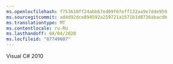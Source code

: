 ```yaml
---
ms.openlocfilehash: f753610ff24abb67ed09f6feff132aa9e7dde959
ms.sourcegitcommit: ad4d92dce894592a259721a1571b1d8736abacdb
ms.translationtype: MT
ms.contentlocale: ru-RU
ms.lasthandoff: 08/04/2020
ms.locfileid: "87749607"
---
```

Visual C\# 2010
